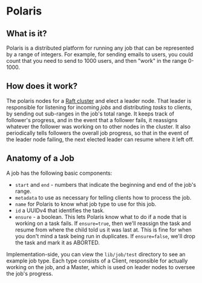 # Polaris

## What is it?

Polaris is a distributed platform for running any job that can be represented by a range of integers. For example, for sending emails to users, you could count that you need to send to 1000 users, and then "work" in the range 0-1000.

## How does it work?

The polaris nodes for a [Raft cluster](http://raftconsensus.github.io/) and elect a leader node. That leader is responsible for listening for incoming *jobs* and distributing *tasks* to clients, by sending out sub-ranges in the job's total range. It keeps track of follower's progress, and in the event that a follower fails, it reassigns whatever the follower was working on to other nodes in the cluster. It also periodically tells followers the overall job progress, so that in the event of the leader node failing, the next elected leader can resume where it left off.

## Anatomy of a Job

A job has the following basic components:

 * `start` and `end` - numbers that indicate the beginning and end of the job's range.
 * `metadata` to use as necessary for telling clients how to process the job.
 * `name` for Polaris to know what job type to use for this job.
 * `id` a UUIDv4 that identifies the task.
 * `ensure` - a boolean. This lets Polaris know what to do if a node that is working on a task fails. If `ensure=true`, then we'll reassign the task and resume from where the child told us it was last at. This is fine for when you don't mind a task being run in duplicates. If `ensure=false`, we'll drop the task and mark it as ABORTED.

Implementation-side, you can view the `lib/job/test` directory to see an example job type. Each type consists of a Client, responsible for actually working on the job, and a Master, which is used on leader nodes to oversee the job's progress.
